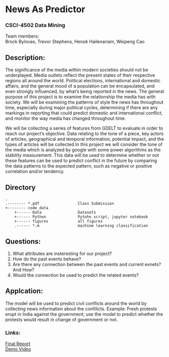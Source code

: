 # News As Predictor  
### CSCI-4502 Data Mining  

Team members:  
Brock Bylovas, Trevor Stephens, Henok Hailenariam, Weipeng Cao  

## Description:

The significance of the media within modern societies should not be underplayed. Media outlets reflect the present states of their respective regions all around the world. Political elections, international and domestic affairs, and the general mood of a population can be encapsulated, and even strongly influenced, by what’s being reported in the news. The general purpose of this project is to examine the relationship the media has with society. We will be examining the patterns of style the news has throughout time, especially during major political cycles, determining if there are any markings in reporting that could predict domestic and international conflict, and monitor the way media has changed throughout time.  
  
We will be collecting a series of features from GDELT to evaluate in order to reach our project’s objective. Data relating to the tone of a piece, key actors of articles, geographical and temporal information, potential impact, and the types of articles will be collected.In this project we will consider the tone of the media which is analyzed by google with some power algorithms as the stability measurement. This data will be used to determine whether or not these features can be used to predict conflict in the future by comparing the data patterns to the expected pattern, such as negative or positive correlation and/or tendency.  

Directory
----------
	.
  	.-------- *.pdf                 Class Submission  
	+-------- code_data  
    	+------ Data                Datasets  
    	+------ Python              Pytohn script, jupyter notebook  
    	+------ figures             all figures  
    	.------ *.m                 machine learning classification  
    
    
## Questions:  
1. What attributes are insteresting for our project?  
2. How do the past events behave?  
3. Are there any connection between the past events and current evnets? And How?  
4. Would the connection be used to predict the related events?  

## Applcation:
The model will be used to predict civil conflicts around the world by collecting news information about the confilicts.
Example: Fresh protests erupt in India against the government; use the model to predict whether the protests would result in change of government or not.

### Links:
[Final Report](https://github.com/wwcao/DataMiningProject/edit/master/03-NewsAsPredictor_Part4.pdf)  
[Demo Video](https://www.google.com)  
